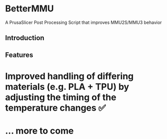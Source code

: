 # BetterMMU
A PrusaSlicer Post Processing Script that improves MMU2S/MMU3 behavior

## Introduction


## Features

# Improved handling of differing materials (e.g. PLA + TPU) by adjusting the timing of the temperature changes ✅
# ... more to come
